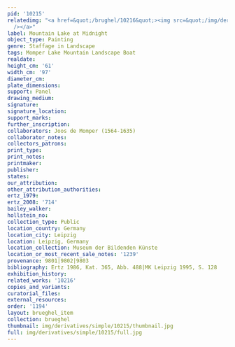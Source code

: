 ```yaml
---
pid: '10215'
relatedimg: "<a href=&quot;/brughel/10216&quot;><img src=&quot;/img/derivatives/simple/10216/thumbnail.jpg&quot;
  /></a>"
label: Mountain Lake at Midnight
object_type: Painting
genre: Staffage in Landscape
tags: Momper Lake Mountain Landscape Boat
realdate: 
height_cm: '61'
width_cm: '97'
diameter_cm: 
plate_dimensions: 
support: Panel
drawing_medium: 
signature: 
signature_location: 
support_marks: 
further_inscription: 
collaborators: Joos de Momper (1564-1635)
collaborator_notes: 
collectors_patrons: 
print_type: 
print_notes: 
printmaker: 
publisher: 
states: 
our_attribution: 
other_attribution_authorities: 
ertz_1979: 
ertz_2008: '714'
bailey_walker: 
hollstein_no: 
collection_type: Public
location_country: Germany
location_city: Leipzig
location: Leipzig, Germany
location_collection: Museum der Bildenden Künste
location_or_most_recent_sale_notes: '1239'
provenance: 9801|9802|9803
bibliography: Ertz 1986, Kat. 365, Abb. 488|MK Leipzig 1995, S. 128
exhibition_history: 
related_works: '10216'
copies_and_variants: 
curatorial_files: 
external_resources: 
order: '1194'
layout: brueghel_item
collection: brueghel
thumbnail: img/derivatives/simple/10215/thumbnail.jpg
full: img/derivatives/simple/10215/full.jpg
---
```

